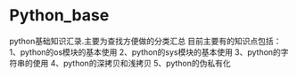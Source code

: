 # Python_base
python基础知识汇录.主要为查找方便做的分类汇总
目前主要有的知识点包括：
1、python的os模块的基本使用
2、python的sys模块的基本使用
3、python的字符串的使用
4、python的深拷贝和浅拷贝
5、python的伪私有化

